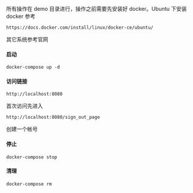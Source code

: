 所有操作在 demo 目录进行，操作之前需要先安装好 docker。Ubuntu 下安装 docker 参考
```
https://docs.docker.com/install/linux/docker-ce/ubuntu/
```
其它系统参考官网

#### 启动
```
docker-compose up -d
```

#### 访问链接
```
http://localhost:8080
```
首次访问先进入
```
http://localhost:8080/sign_out_page
```
创建一个帐号

#### 停止
```
docker-compose stop
```

#### 清理
```
docker-compose rm
```
